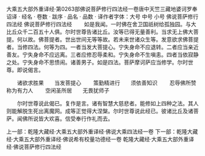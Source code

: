 大乘五大部外重译经·第0263部佛说菩萨修行四法经一卷唐中天竺三藏地婆诃罗奉诏译
· 经名 · 卷数 · 跋序
· 品名 · 品数 · 译作者字体：大号 中号 小号
佛说菩萨修行四法经
佛说菩萨修行四法经
　　如是我闻。一时佛在舍卫国祇树给孤独园。与大比丘众千二百五十人俱。尔时世尊告诸比丘。汝等已得无量善利。当求无上佛大菩提。何以故。佛菩提者。世出世间无等等故。若未来世诸众生等。发意欲求佛菩提者。当修四法。何等为四。一者当发大菩提心。宁失身命不应退转。二者应当亲近善友。宁失身命不应远离。三者应修忍辱柔和。宁失身命不生嗔恚。四者当依寂静之处。宁失身命不思愦闹。诸善男子。如是四法。菩萨摩诃萨应当修学。尔时世尊。即说偈言。

　　诸欲求胜果　　当发菩提心
　　策勤精进行　　须依善知识
　　忍辱佛所赞　　称为有力人
　　空闲圣所居　　无畏犹师子

　　尔时世尊说此偈已。复作是言。诸有智慧大慈悲者。能修如上四种之法。其人则能解脱生死出离魔网。成等正觉得大涅槃。尔时世尊说此经已。彼诸比丘及诸菩萨。闻佛所说皆大欢喜。信受奉行作礼而去。

上一部：乾隆大藏经·大乘五大部外重译经·佛说大乘四法经一卷
下一部：乾隆大藏经·大乘五大部外重译经·佛说希有校量功德经一卷
乾隆大藏经·大乘五大部外重译经·佛说菩萨修行四法经